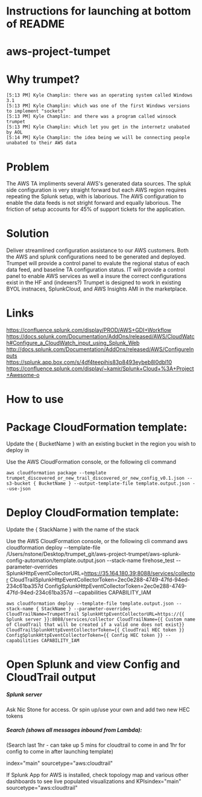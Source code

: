 # Instructions for launching at bottom of README

# aws-project-tumpet

# Why trumpet?
```
[5:13 PM] Kyle Champlin: there was an operating system called Windows 3.1
[5:13 PM] Kyle Champlin: which was one of the first Windows versions to implement "sockets"
[5:13 PM] Kyle Champlin: and there was a program called winsock trumpet
[5:13 PM] Kyle Champlin: which let you get in the internetz unabated by AOL
[5:14 PM] Kyle Champlin: the idea being we will be connecting people unabated to their AWS data
```
# Problem
The AWS TA impliments several AWS's generated data sources. The spluk side configuration is very straight forward but each AWS region requires repeating the Splunk setup, with is laborious. The AWS configuration to enable the data feeds is not stright forward and equally laborious. The friction of setup accounts for 45% of support tickets for the application. 

# Solution
Deliver streamlined configuration assistance to our AWS customers. Both the AWS and splunk configurations need to be generated and deployed. Trumpet will provide a control panel to evalute the regional status of each data feed, and baseline TA configuration status. IT will provide a control panel to enable AWS services as well a insure the correct configurations exist in the HF and (indexers?) Trumpet is designed to work in existing BYOL instnaces, SplunkCloud, and AWS Insights AMI in the marketplace.  

# Links 
https://confluence.splunk.com/display/PROD/AWS+GDI+Workflow   \
https://docs.splunk.com/Documentation/AddOns/released/AWS/CloudWatch#Configure_a_CloudWatch_input_using_Splunk_Web   \
http://docs.splunk.com/Documentation/AddOns/released/AWS/ConfigureInputs   \
https://splunk.app.box.com/s/4df4teepihis83p8493eybeb8l0dbl10   \
https://confluence.splunk.com/display/~kamir/Splunk+Cloud+%3A+Project+Awesome-o   

# How to use

# Package CloudFormation template:

Update the { BucketName } with an existing bucket in the region you wish to deploy in

Use the AWS CloudFormation console, or the following cli command
```
aws cloudformation package --template trumpet_discovered_or_new_trail_discovered_or_new_config_v0.1.json --s3-bucket { BucketName } --output-template-file template.output.json --use-json
```
# Deploy CloudFormation template:

Update the { StackName } with the name of the stack

Use the AWS CloudFormation console, or the following cli command
aws cloudformation deploy --template-file /Users/nstone/Desktop/trumpet_git/aws-project-trumpet/aws-splunk-config-automation/template.output.json --stack-name firehose_test --parameter-overrides SplunkHttpEventCollectorURL=https://35.164.180.39:8088/services/collector CloudTrailSplunkHttpEventCollectorToken=2ec0e288-4749-47fd-94ed-234c61ba357d ConfigSplunkHttpEventCollectorToken=2ec0e288-4749-47fd-94ed-234c61ba357d --capabilities CAPABILITY_IAM
```
aws cloudformation deploy --template-file template.output.json --stack-name { StackName } --parameter-overrides CloudTrailName=TrumpetTrail SplunkHttpEventCollectorURL=https://{{ Splunk server }}:8088/services/collector CloudTrailName={{ Custom name of CloudTrail that will be created if a valid one does not exist}} CloudTrailSplunkHttpEventCollectorToken={{ CloudTrail HEC token }} ConfigSplunkHttpEventCollectorToken={{ Config HEC token }} --capabilities CAPABILITY_IAM
```
# Open Splunk and view Config and CloudTrail output

##### Splunk server

Ask Nic Stone for access. Or spin up/use your own and add two new HEC tokens

##### Search (shows all messages inbound from Lambda):

(Search last 1hr - can take up 5 mins for cloudtrail to come in and 1hr for config to come in after launching template)

index="main" sourcetype="aws:cloudtrail"

If Splunk App for AWS is installed, check topology map and various other dashboards to see live populated visualizations and KPIsindex="main" sourcetype="aws:cloudtrail"